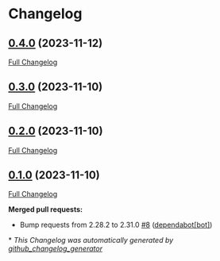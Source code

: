 # Changelog

## [0.4.0](https://github.com/dermatologist/medprompt/tree/0.4.0) (2023-11-12)

[Full Changelog](https://github.com/dermatologist/medprompt/compare/0.3.0...0.4.0)

## [0.3.0](https://github.com/dermatologist/medprompt/tree/0.3.0) (2023-11-10)

[Full Changelog](https://github.com/dermatologist/medprompt/compare/0.2.0...0.3.0)

## [0.2.0](https://github.com/dermatologist/medprompt/tree/0.2.0) (2023-11-10)

[Full Changelog](https://github.com/dermatologist/medprompt/compare/0.1.0...0.2.0)

## [0.1.0](https://github.com/dermatologist/medprompt/tree/0.1.0) (2023-11-10)

[Full Changelog](https://github.com/dermatologist/medprompt/compare/fc83e2423e149771df1e0f290d8c04f77d35e0f4...0.1.0)

**Merged pull requests:**

- Bump requests from 2.28.2 to 2.31.0 [\#8](https://github.com/dermatologist/medprompt/pull/8) ([dependabot[bot]](https://github.com/apps/dependabot))



\* *This Changelog was automatically generated by [github_changelog_generator](https://github.com/github-changelog-generator/github-changelog-generator)*
